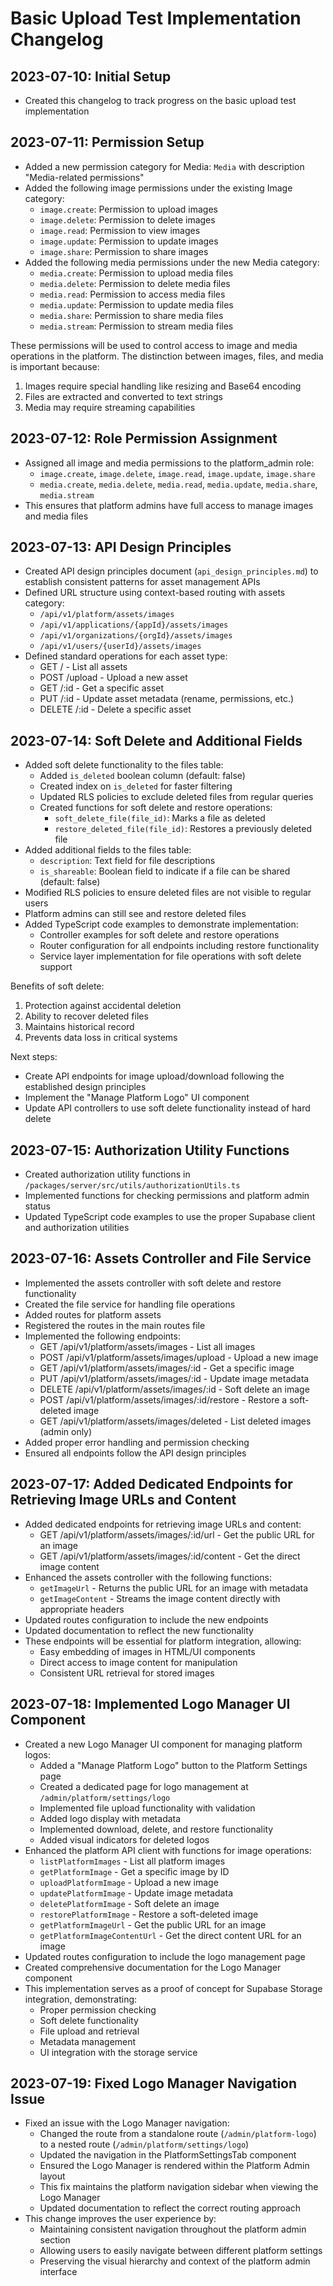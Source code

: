 # Basic Upload Test Implementation Changelog

## 2023-07-10: Initial Setup

- Created this changelog to track progress on the basic upload test implementation

## 2023-07-11: Permission Setup

- Added a new permission category for Media: `Media` with description "Media-related permissions"
- Added the following image permissions under the existing Image category:
  - `image.create`: Permission to upload images
  - `image.delete`: Permission to delete images
  - `image.read`: Permission to view images
  - `image.update`: Permission to update images
  - `image.share`: Permission to share images
- Added the following media permissions under the new Media category:
  - `media.create`: Permission to upload media files
  - `media.delete`: Permission to delete media files
  - `media.read`: Permission to access media files
  - `media.update`: Permission to update media files
  - `media.share`: Permission to share media files
  - `media.stream`: Permission to stream media files

These permissions will be used to control access to image and media operations in the platform. The distinction between images, files, and media is important because:

1. Images require special handling like resizing and Base64 encoding
2. Files are extracted and converted to text strings
3. Media may require streaming capabilities

## 2023-07-12: Role Permission Assignment

- Assigned all image and media permissions to the platform_admin role:
  - `image.create`, `image.delete`, `image.read`, `image.update`, `image.share`
  - `media.create`, `media.delete`, `media.read`, `media.update`, `media.share`, `media.stream`
- This ensures that platform admins have full access to manage images and media files

## 2023-07-13: API Design Principles

- Created API design principles document (`api_design_principles.md`) to establish consistent patterns for asset management APIs
- Defined URL structure using context-based routing with assets category:
  - `/api/v1/platform/assets/images`
  - `/api/v1/applications/{appId}/assets/images`
  - `/api/v1/organizations/{orgId}/assets/images`
  - `/api/v1/users/{userId}/assets/images`
- Defined standard operations for each asset type:
  - GET / - List all assets
  - POST /upload - Upload a new asset
  - GET /:id - Get a specific asset
  - PUT /:id - Update asset metadata (rename, permissions, etc.)
  - DELETE /:id - Delete a specific asset

## 2023-07-14: Soft Delete and Additional Fields

- Added soft delete functionality to the files table:
  - Added `is_deleted` boolean column (default: false)
  - Created index on `is_deleted` for faster filtering
  - Updated RLS policies to exclude deleted files from regular queries
  - Created functions for soft delete and restore operations:
    - `soft_delete_file(file_id)`: Marks a file as deleted
    - `restore_deleted_file(file_id)`: Restores a previously deleted file
- Added additional fields to the files table:
  - `description`: Text field for file descriptions
  - `is_shareable`: Boolean field to indicate if a file can be shared (default: false)
- Modified RLS policies to ensure deleted files are not visible to regular users
- Platform admins can still see and restore deleted files
- Added TypeScript code examples to demonstrate implementation:
  - Controller examples for soft delete and restore operations
  - Router configuration for all endpoints including restore functionality
  - Service layer implementation for file operations with soft delete support

Benefits of soft delete:
1. Protection against accidental deletion
2. Ability to recover deleted files
3. Maintains historical record
4. Prevents data loss in critical systems

Next steps:
- Create API endpoints for image upload/download following the established design principles
- Implement the "Manage Platform Logo" UI component
- Update API controllers to use soft delete functionality instead of hard delete

## 2023-07-15: Authorization Utility Functions

- Created authorization utility functions in `/packages/server/src/utils/authorizationUtils.ts`
- Implemented functions for checking permissions and platform admin status
- Updated TypeScript code examples to use the proper Supabase client and authorization utilities

## 2023-07-16: Assets Controller and File Service

- Implemented the assets controller with soft delete and restore functionality
- Created the file service for handling file operations
- Added routes for platform assets
- Registered the routes in the main routes file
- Implemented the following endpoints:
  - GET /api/v1/platform/assets/images - List all images
  - POST /api/v1/platform/assets/images/upload - Upload a new image
  - GET /api/v1/platform/assets/images/:id - Get a specific image
  - PUT /api/v1/platform/assets/images/:id - Update image metadata
  - DELETE /api/v1/platform/assets/images/:id - Soft delete an image
  - POST /api/v1/platform/assets/images/:id/restore - Restore a soft-deleted image
  - GET /api/v1/platform/assets/images/deleted - List deleted images (admin only)
- Added proper error handling and permission checking
- Ensured all endpoints follow the API design principles

## 2023-07-17: Added Dedicated Endpoints for Retrieving Image URLs and Content

- Added dedicated endpoints for retrieving image URLs and content:
  - GET /api/v1/platform/assets/images/:id/url - Get the public URL for an image
  - GET /api/v1/platform/assets/images/:id/content - Get the direct image content
- Enhanced the assets controller with the following functions:
  - `getImageUrl` - Returns the public URL for an image with metadata
  - `getImageContent` - Streams the image content directly with appropriate headers
- Updated routes configuration to include the new endpoints
- Updated documentation to reflect the new functionality
- These endpoints will be essential for platform integration, allowing:
  - Easy embedding of images in HTML/UI components
  - Direct access to image content for manipulation
  - Consistent URL retrieval for stored images

## 2023-07-18: Implemented Logo Manager UI Component

- Created a new Logo Manager UI component for managing platform logos:
  - Added a "Manage Platform Logo" button to the Platform Settings page
  - Created a dedicated page for logo management at `/admin/platform/settings/logo`
  - Implemented file upload functionality with validation
  - Added logo display with metadata
  - Implemented download, delete, and restore functionality
  - Added visual indicators for deleted logos
- Enhanced the platform API client with functions for image operations:
  - `listPlatformImages` - List all platform images
  - `getPlatformImage` - Get a specific image by ID
  - `uploadPlatformImage` - Upload a new image
  - `updatePlatformImage` - Update image metadata
  - `deletePlatformImage` - Soft delete an image
  - `restorePlatformImage` - Restore a soft-deleted image
  - `getPlatformImageUrl` - Get the public URL for an image
  - `getPlatformImageContentUrl` - Get the direct content URL for an image
- Updated routes configuration to include the logo management page
- Created comprehensive documentation for the Logo Manager component
- This implementation serves as a proof of concept for Supabase Storage integration, demonstrating:
  - Proper permission checking
  - Soft delete functionality
  - File upload and retrieval
  - Metadata management
  - UI integration with the storage service

## 2023-07-19: Fixed Logo Manager Navigation Issue

- Fixed an issue with the Logo Manager navigation:
  - Changed the route from a standalone route (`/admin/platform-logo`) to a nested route (`/admin/platform/settings/logo`)
  - Updated the navigation in the PlatformSettingsTab component
  - Ensured the Logo Manager is rendered within the Platform Admin layout
  - This fix maintains the platform navigation sidebar when viewing the Logo Manager
  - Updated documentation to reflect the correct routing approach
- This change improves the user experience by:
  - Maintaining consistent navigation throughout the platform admin section
  - Allowing users to easily navigate between different platform settings
  - Preserving the visual hierarchy and context of the platform admin interface
